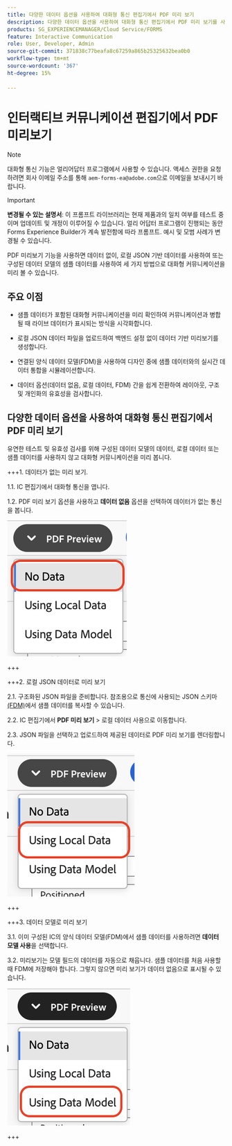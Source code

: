 ```yaml
---
title: 다양한 데이터 옵션을 사용하여 대화형 통신 편집기에서 PDF 미리 보기
description: 다양한 데이터 옵션을 사용하여 대화형 통신 편집기에서 PDF 미리 보기를 사용하면 세 가지 방식으로 대화형 통신을 미리 볼 수 있습니다.
products: SG_EXPERIENCEMANAGER/Cloud Service/FORMS
feature: Interactive Communication
role: User, Developer, Admin
source-git-commit: 371838c77beafa8c67259a865b25325632bea0b0
workflow-type: tm+mt
source-wordcount: '367'
ht-degree: 15%

---
```



# 인터랙티브 커뮤니케이션 편집기에서 PDF 미리보기

>[!NOTE]
>
> 대화형 통신 기능은 얼리어답터 프로그램에서 사용할 수 있습니다. 액세스 권한을 요청하려면 회사 이메일 주소를 통해 `aem-forms-ea@adobe.com`으로 이메일을 보내시기 바랍니다.

>[!IMPORTANT]
>
> **변경될 수 있는 설명서**: 이 프롬프트 라이브러리는 현재 제품과의 일치 여부를 테스트 중이며 업데이트 및 개정이 이루어질 수 있습니다. 얼리 어답터 프로그램이 진행되는 동안 Forms Experience Builder가 계속 발전함에 따라 프롬프트. 예시 및 모범 사례가 변경될 수 있습니다.

PDF 미리보기 기능을 사용하면 데이터 없이, 로컬 JSON 기반 데이터를 사용하여 또는 구성된 데이터 모델의 샘플 데이터를 사용하여 세 가지 방법으로 대화형 커뮤니케이션을 미리 볼 수 있습니다.

## 주요 이점

- 샘플 데이터가 포함된 대화형 커뮤니케이션을 미리 확인하여 커뮤니케이션과 병합될 때 라이브 데이터가 표시되는 방식을 시각화합니다.

- 로컬 JSON 데이터 파일을 업로드하여 백엔드 설정 없이 데이터 기반 미리보기를 생성합니다.

- 연결된 양식 데이터 모델(FDM)을 사용하여 디자인 중에 샘플 데이터와의 실시간 데이터 통합을 시뮬레이션합니다.

- 데이터 옵션(데이터 없음, 로컬 데이터, FDM) 간을 쉽게 전환하여 레이아웃, 구조 및 개인화의 유효성을 검사합니다.

## 다양한 데이터 옵션을 사용하여 대화형 통신 편집기에서 PDF 미리 보기

유연한 테스트 및 유효성 검사를 위해 구성된 데이터 모델의 데이터, 로컬 데이터 또는 샘플 데이터를 사용하지 않고 대화형 커뮤니케이션을 미리 봅니다.

+++&#x200B;1. 데이터가 없는 미리 보기.

1.1. IC 편집기에서 대화형 통신을 엽니다.

1.2. PDF 미리 보기 옵션을 사용하고 **데이터 없음** 옵션을 선택하여 데이터가 없는 통신을 봅니다.

![IC 문서 찾기](/help/forms/interactive-communication/assets/nodata.png)

+++

+++&#x200B;2. 로컬 JSON 데이터로 미리 보기

2.1. 구조화된 JSON 파일을 준비합니다. 참조용으로 통신에 사용되는 JSON 스키마 [(FDM)](https://experienceleague.adobe.com/en/docs/experience-manager-cloud-service/content/forms/integrate/use-form-data-model/work-with-form-data-model)에서 샘플 데이터를 복사할 수 있습니다.

2.2. IC 편집기에서 **PDF 미리 보기** > 로컬 데이터 사용으로 이동합니다.

2.3. JSON 파일을 선택하고 업로드하여 제공된 데이터로 PDF 미리 보기를 렌더링합니다.

![IC 문서 찾기](/help/forms/interactive-communication/assets/localdata.png)

+++

+++&#x200B;3. 데이터 모델로 미리 보기 

3.1. 이미 구성된 IC의 양식 데이터 모델(FDM)에서 샘플 데이터를 사용하려면 **데이터 모델 사용**&#x200B;을 선택합니다.

3.2. 미리보기는 모델 필드의 데이터를 자동으로 채웁니다. 샘플 데이터를 처음 사용할 때 FDM에 저장해야 합니다. 그렇지 않으면 미리 보기가 데이터 없음으로 표시될 수 있습니다.

![IC 문서 찾기](/help/forms/interactive-communication/assets/datamodel.png)

+++


